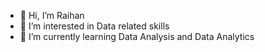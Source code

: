 - 👋 Hi, I’m Raihan
- 👀 I’m interested in Data related skills
- 🌱 I’m currently learning Data Analysis and Data Analytics


<!---
Inddeed/Inddeed is a ✨ special ✨ repository because its `README.md` (this file) appears on your GitHub profile.
You can click the Preview link to take a look at your changes.
--->

